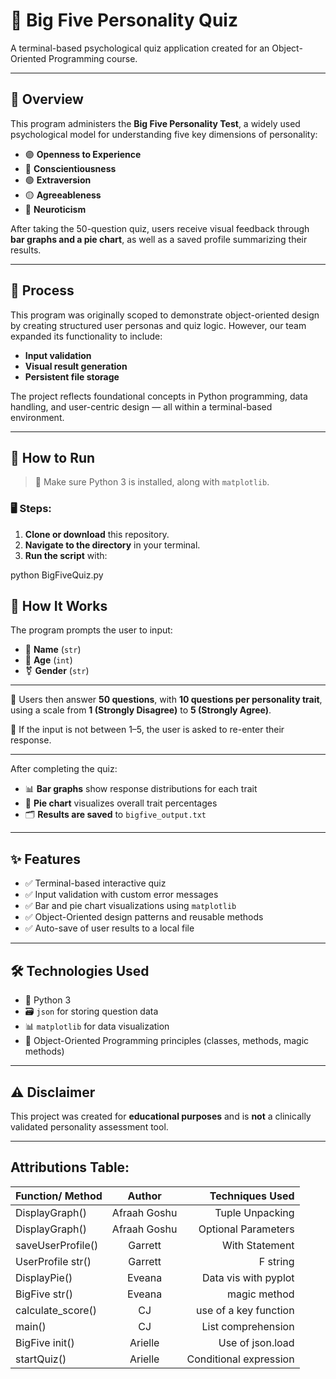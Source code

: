 # 🧠 Big Five Personality Quiz  
A terminal-based psychological quiz application created for an Object-Oriented Programming course.

---

## 📘 Overview

This program administers the **Big Five Personality Test**, a widely used psychological model for understanding five key dimensions of personality:

- 🟣 **Openness to Experience**  
- 🔵 **Conscientiousness**  
- 🟢 **Extraversion**  
- 🟡 **Agreeableness**  
- 🔴 **Neuroticism**

After taking the 50-question quiz, users receive visual feedback through **bar graphs and a pie chart**, as well as a saved profile summarizing their results.

---

## 🔄 Process

This program was originally scoped to demonstrate object-oriented design by creating structured user personas and quiz logic. However, our team expanded its functionality to include:

- **Input validation**
- **Visual result generation**
- **Persistent file storage**

The project reflects foundational concepts in Python programming, data handling, and user-centric design — all within a terminal-based environment.

---

## 🚀 How to Run

> 📌 Make sure Python 3 is installed, along with `matplotlib`.

### 🖥️ Steps:
1. **Clone or download** this repository.
2. **Navigate to the directory** in your terminal.
3. **Run the script** with:

python BigFiveQuiz.py

## 📝 How It Works

The program prompts the user to input:

- 👤 **Name** (`str`)  
- 🎂 **Age** (`int`)  
- ⚧️ **Gender** (`str`)  

---

🧠 Users then answer **50 questions**, with **10 questions per personality trait**, using a scale from **1 (Strongly Disagree)** to **5 (Strongly Agree)**.

🚫 If the input is not between 1–5, the user is asked to re-enter their response.

---

After completing the quiz:

- 📊 **Bar graphs** show response distributions for each trait  
- 🥧 **Pie chart** visualizes overall trait percentages  
- 🗂️ **Results are saved** to `bigfive_output.txt`

---

## ✨ Features

- ✅ Terminal-based interactive quiz  
- ✅ Input validation with custom error messages  
- ✅ Bar and pie chart visualizations using `matplotlib`  
- ✅ Object-Oriented design patterns and reusable methods  
- ✅ Auto-save of user results to a local file

---

## 🛠️ Technologies Used

- 🐍 Python 3  
- 🗃️ `json` for storing question data  
- 📊 `matplotlib` for data visualization  
- 🧱 Object-Oriented Programming principles (classes, methods, magic methods)  

---

## ⚠️ Disclaimer

This project was created for **educational purposes** and is **not** a clinically validated personality assessment tool.

---

## Attributions Table:


| Function/ Method        | Author         |Techniques Used              |
| ----------------        |:-----------:   | ------------------------:   |
| DisplayGraph()          | Afraah Goshu   | Tuple Unpacking             |
| DisplayGraph()          | Afraah Goshu   | Optional Parameters         |
| saveUserProfile()       | Garrett        |    With Statement           |
| UserProfile str()       | Garrett        |    F string                 |
| DisplayPie()            | Eveana         |  Data vis with pyplot       |
| BigFive str()           | Eveana         |    magic method             |
| calculate_score()       | CJ             |   use of a key function     |
| main()                  | CJ             |    List comprehension       |
| BigFive init()          | Arielle        |    Use of json.load         |
| startQuiz()             | Arielle        |  Conditional expression     |
